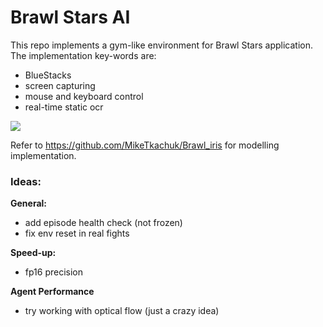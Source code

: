 # Brawl Stars AI

This repo implements a gym-like environment for Brawl Stars application.
The implementation key-words are:
- BlueStacks
- screen capturing
- mouse and keyboard control
- real-time static ocr

![](assets/eve_showdown_example.gif)

Refer to https://github.com/MikeTkachuk/Brawl_iris for modelling implementation.


### Ideas:

**General:**
- add episode health check (not frozen)
- fix env reset in real fights

**Speed-up:**
- fp16 precision

**Agent Performance**
- try working with optical flow (just a crazy idea)
